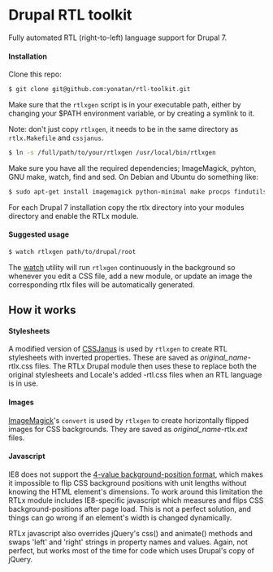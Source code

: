 # Drupal RTL toolkit

Fully automated RTL (right-to-left) language support for Drupal 7.

#### Installation

Clone this repo:
```bash
$ git clone git@github.com:yonatan/rtl-toolkit.git
```

Make sure that the ```rtlxgen``` script is in your executable path, either by changing your $PATH environment variable, or by creating a symlink to it.

Note: don't just copy ```rtlxgen```, it needs to be in the same directory as ```rtlx.Makefile``` and ```cssjanus```.

```bash
$ ln -s /full/path/to/your/rtlxgen /usr/local/bin/rtlxgen
```

Make sure you have all the required dependencies; ImageMagick, pyhton, GNU make, watch, find and sed. On Debian and Ubuntu do something like:

```bash
$ sudo apt-get install imagemagick python-minimal make procps findutils sed
```

For each Drupal 7 installation copy the rtlx directory into your modules directory and enable the RTLx module.

#### Suggested usage

```bash
$ watch rtlxgen path/to/drupal/root
```

The [watch][1] utility will run ```rtlxgen``` continuously in the background so whenever you edit a CSS file, add a new module, or update an image the corresponding rtlx files will be automatically generated.

## How it works

#### Stylesheets
A modified version of [CSSJanus][2] is used by ```rtlxgen``` to create RTL stylesheets with inverted properties. These are saved as *original_name*-rtlx.css files. The RTLx Drupal module then uses these to replace both the original stylesheets and Locale's added -rtl.css files when an RTL language is in use.

#### Images
[ImageMagick][3]'s ```convert``` is used by ```rtlxgen``` to create horizontally flipped images for CSS backgrounds. They are saved as *original_name*-rtlx.*ext* files.

#### Javascript
IE8 does not support the [4-value background-position format][4], which makes it impossible to flip CSS background positions with unit lengths without knowing the HTML element's dimensions. To work around this limitation the RTLx module includes IE8-specific javascript which measures and flips CSS background-positions after page load. This is not a perfect solution, and things can go wrong if an element's width is changed dynamically.

RTLx javascript also overrides jQuery's css() and animate() methods and swaps 'left' and 'right' strings in property names and values. Again, not perfect, but works most of the time for code which uses Drupal's copy of jQuery.


[1]:http://linux.die.net/man/1/watch
[2]:https://code.google.com/p/cssjanus/
[3]:http://www.imagemagick.org/
[4]:https://developer.mozilla.org/en/docs/CSS/background-position
